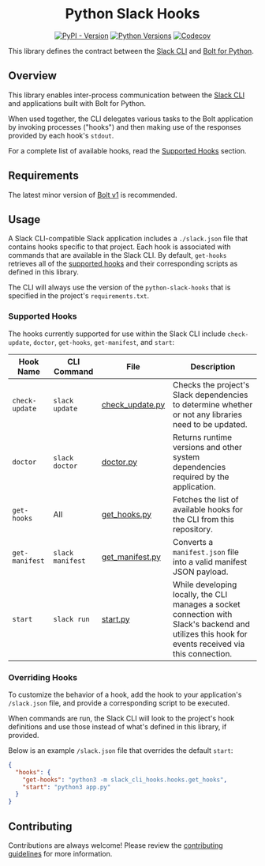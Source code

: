 <h1 align="center">Python Slack Hooks</h1>

<p align="center">
    <a href="https://pypi.org/project/slack-cli-hooks/">
        <img alt="PyPI - Version" src="https://img.shields.io/pypi/v/slack-cli-hooks?style=flat-square"></a>
    <a href="https://pypi.org/project/slack-cli-hooks/">
        <img alt="Python Versions" src="https://img.shields.io/pypi/pyversions/slack-cli-hooks.svg?style=flat-square"></a>
    <a href="https://codecov.io/gh/slackapi/python-slack-hooks">
        <img alt="Codecov" src="https://img.shields.io/codecov/c/gh/slackapi/python-slack-hooks?style=flat-square"></a>
</p>

This library defines the contract between the
[Slack CLI](https://api.slack.com/automation/cli/install) and
[Bolt for Python](https://slack.dev/bolt-python/).

## Overview

This library enables inter-process communication between the [Slack CLI](https://api.slack.com/automation/cli/install) and applications built with Bolt for Python.

When used together, the CLI delegates various tasks to the Bolt application by invoking processes ("hooks") and then making use of the responses provided by each hook's `stdout`.

For a complete list of available hooks, read the [Supported Hooks](#supported-hooks) section.

## Requirements

The latest minor version of [Bolt v1](https://pypi.org/project/slack-bolt/) is recommended.

## Usage

A Slack CLI-compatible Slack application includes a `./slack.json` file that contains hooks specific to that project. Each hook is associated with commands that are available in the Slack CLI. By default, `get-hooks` retrieves all of the [supported hooks](#supported-hooks) and their corresponding scripts as defined in this library.

The CLI will always use the version of the `python-slack-hooks` that is specified in the project's `requirements.txt`.

### Supported Hooks

The hooks currently supported for use within the Slack CLI include `check-update`, `doctor`, `get-hooks`, `get-manifest`, and `start`:

| Hook Name  | CLI Command  | File  |  Description  |
| --- | --- | --- | --- |
| `check-update` | `slack update` | [check_update.py](./slack_cli_hooks/hooks/check_update.py) | Checks the project's Slack dependencies to determine whether or not any libraries need to be updated. |
| `doctor` | `slack doctor` | [doctor.py](./slack_cli_hooks/hooks/doctor.py) | Returns runtime versions and other system dependencies required by the application. |
| `get-hooks` | All | [get_hooks.py](./slack_cli_hooks/hooks/get_hooks.py) | Fetches the list of available hooks for the CLI from this repository. |
| `get-manifest` | `slack manifest` | [get_manifest.py](./slack_cli_hooks/hooks/get_manifest.py) | Converts a `manifest.json` file into a valid manifest JSON payload. |
| `start` | `slack run` | [start.py](./slack_cli_hooks/hooks/start.py) | While developing locally, the CLI manages a socket connection with Slack's backend and utilizes this hook for events received via this connection. |

### Overriding Hooks

To customize the behavior of a hook, add the hook to your application's `/slack.json` file, and provide a corresponding script to be executed.

When commands are run, the Slack CLI will look to the project's hook definitions and use those instead of what's defined in this library, if provided.

Below is an example `/slack.json` file that overrides the default `start`:

```json
{
  "hooks": {
    "get-hooks": "python3 -m slack_cli_hooks.hooks.get_hooks",
    "start": "python3 app.py"
  }
}
```

## Contributing

Contributions are always welcome! Please review the
[contributing guidelines](https://github.com/slackapi/python-slack-hooks/blob/main/.github/CONTRIBUTING.md)
for more information.
